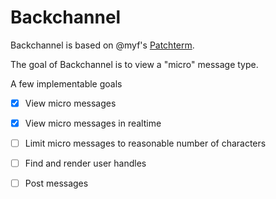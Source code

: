 # Backchannel

Backchannel is based on @myf's [Patchterm](https://github.com/myf/patchterm).

The goal of Backchannel is to view a "micro" message type.

A few implementable goals

- [x] View micro messages
- [x] View micro messages in realtime
- [ ] Limit micro messages to reasonable number of characters
- [ ] Find and render user handles
- [ ] Post messages

